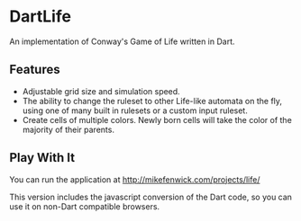 DartLife
========

An implementation of Conway's Game of Life written in Dart.

Features
--------
* Adjustable grid size and simulation speed.
* The ability to change the ruleset to other Life-like automata on the fly, using one of many built in rulesets or a custom input ruleset.
* Create cells of multiple colors.  Newly born cells will take the color of the majority of their parents.

Play With It
------------

You can run the application at http://mikefenwick.com/projects/life/

This version includes the javascript conversion of the Dart code, so you can use it on non-Dart compatible browsers.
